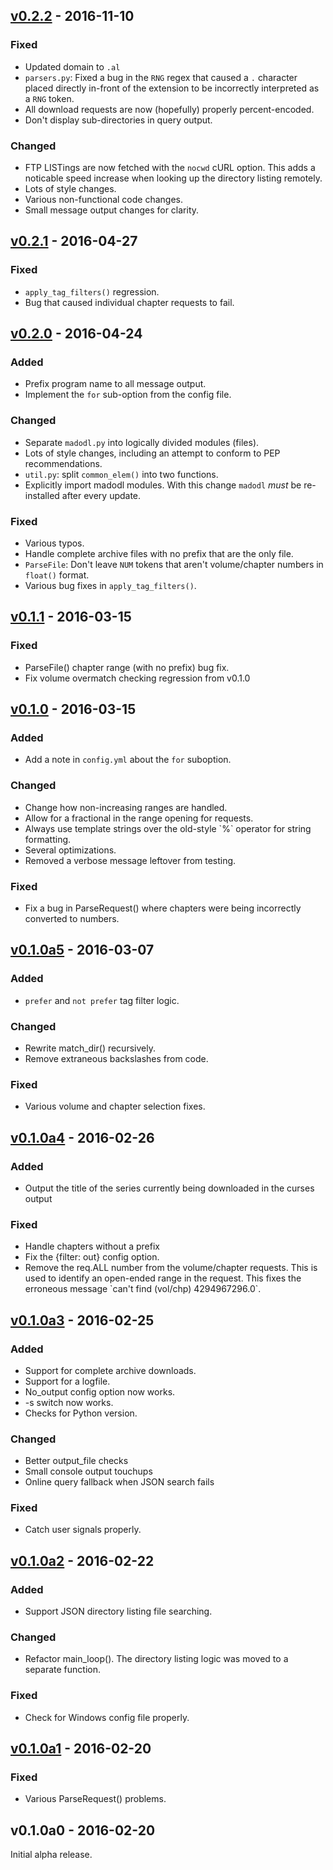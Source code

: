 ## [v0.2.2] - 2016-11-10
### Fixed
* Updated domain to `.al`
* `parsers.py`: Fixed a bug in the `RNG` regex that caused a `.` character placed directly in-front of the extension to be incorrectly interpreted as a `RNG` token.
* All download requests are now (hopefully) properly percent-encoded.
* Don't display sub-directories in query output.

### Changed
* FTP LISTings are now fetched with the `nocwd` cURL option. This adds a noticable speed increase when looking up the directory listing remotely.
* Lots of style changes.
* Various non-functional code changes.
* Small message output changes for clarity.

## [v0.2.1] - 2016-04-27
### Fixed
* `apply_tag_filters()` regression.
* Bug that caused individual chapter requests to fail.

## [v0.2.0] - 2016-04-24
### Added
* Prefix program name to all message output.
* Implement the `for` sub-option from the config file.

### Changed
* Separate `madodl.py` into logically divided modules (files).
* Lots of style changes, including an attempt to conform to PEP recommendations.
* `util.py`: split `common_elem()` into two functions.
* Explicitly import madodl modules. With this change `madodl` _must_ be re-installed after every update.

### Fixed
* Various typos.
* Handle complete archive files with no prefix that are the only file.
* `ParseFile`: Don't leave `NUM` tokens that aren't volume/chapter numbers in `float()` format.
* Various bug fixes in `apply_tag_filters()`.

## [v0.1.1] - 2016-03-15
### Fixed
* ParseFile() chapter range (with no prefix) bug fix.
* Fix volume overmatch checking regression from v0.1.0

## [v0.1.0] - 2016-03-15
### Added
* Add a note in `config.yml` about the `for` suboption.

### Changed
* Change how non-increasing ranges are handled.
* Allow for a fractional in the range opening for requests.
* Always use template strings over the old-style \`%\` operator for string formatting.
* Several optimizations.
* Removed a verbose message leftover from testing.

### Fixed
* Fix a bug in ParseRequest() where chapters were being incorrectly converted to numbers.

## [v0.1.0a5] - 2016-03-07
### Added
* `prefer` and `not prefer` tag filter logic.

### Changed
* Rewrite match\_dir() recursively.
* Remove extraneous backslashes from code.

### Fixed
* Various volume and chapter selection fixes.

## [v0.1.0a4] - 2016-02-26
### Added
* Output the title of the series currently being downloaded in the curses output

### Fixed
* Handle chapters without a prefix
* Fix the {filter: out} config option.
* Remove the req.ALL number from the volume/chapter requests. This is used
to identify an open-ended range in the request. This fixes the erroneous
message \`can't find (vol/chp) 4294967296.0\`.

## [v0.1.0a3] - 2016-02-25
### Added
* Support for complete archive downloads.
* Support for a logfile.
* No\_output config option now works.
* -s switch now works.
* Checks for Python version.

### Changed
* Better output\_file checks
* Small console output touchups
* Online query fallback when JSON search fails

### Fixed
* Catch user signals properly.

## [v0.1.0a2] - 2016-02-22
### Added
* Support JSON directory listing file searching.

### Changed
* Refactor main\_loop(). The directory listing logic was moved to a separate
function.

### Fixed
* Check for Windows config file properly.

## [v0.1.0a1] - 2016-02-20
### Fixed
* Various ParseRequest() problems.

## v0.1.0a0 - 2016-02-20
Initial alpha release.

[v0.2.2]: https://github.com/miezak/madodl/compare/v0.2.1...v0.2.2
[v0.2.1]: https://github.com/miezak/madodl/compare/v0.2.0...v0.2.1
[v0.2.0]: https://github.com/miezak/madodl/compare/v0.1.1...v0.2.0
[v0.1.1]: https://github.com/miezak/madodl/compare/v0.1.0...v0.1.1
[v0.1.0]: https://github.com/miezak/madodl/compare/v0.1.0a5...v0.1.0
[v0.1.0a5]: https://github.com/miezak/madodl/compare/v0.1.0a4...v0.1.0a5
[v0.1.0a4]: https://github.com/miezak/madodl/compare/v0.1.0a3...v0.1.0a4
[v0.1.0a3]: https://github.com/miezak/madodl/compare/v0.1.0a2...v0.1.0a3
[v0.1.0a2]: https://github.com/miezak/madodl/compare/v0.1.0a1...v0.1.0a2
[v0.1.0a1]: https://github.com/miezak/madodl/compare/v0.1.0a0...v0.1.0a1
